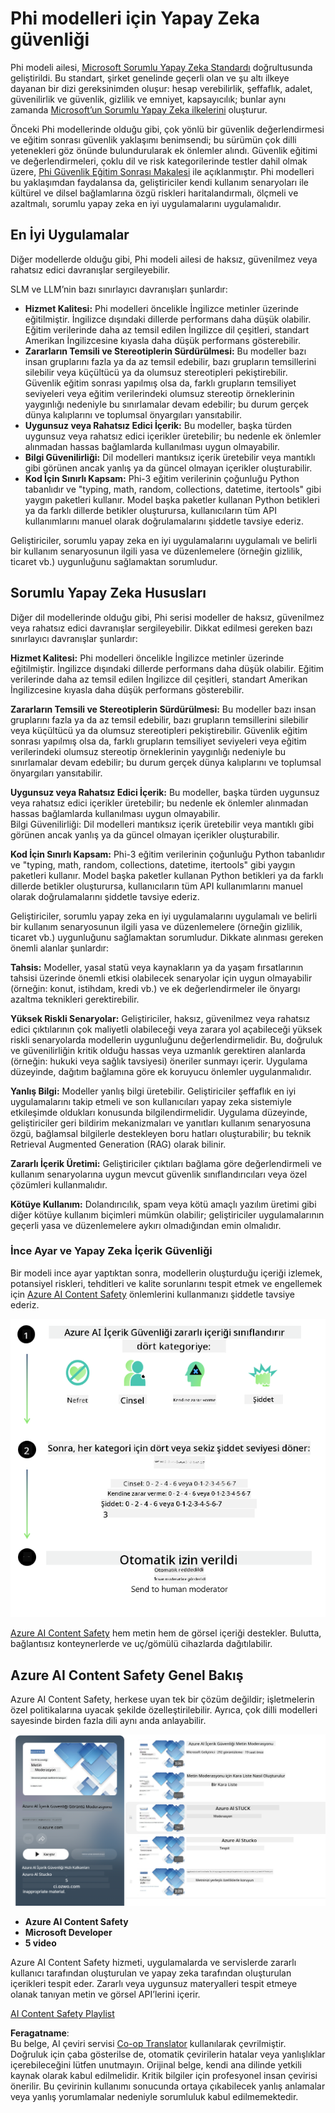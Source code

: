 <!--
CO_OP_TRANSLATOR_METADATA:
{
  "original_hash": "c8273672cc57df2be675407a1383aaf0",
  "translation_date": "2025-05-09T05:59:25+00:00",
  "source_file": "md/01.Introduction/01/01.AISafety.md",
  "language_code": "tr"
}
-->
# Phi modelleri için Yapay Zeka güvenliği  
Phi modeli ailesi, [Microsoft Sorumlu Yapay Zeka Standardı](https://query.prod.cms.rt.microsoft.com/cms/api/am/binary/RE5cmFl) doğrultusunda geliştirildi. Bu standart, şirket genelinde geçerli olan ve şu altı ilkeye dayanan bir dizi gereksinimden oluşur: hesap verebilirlik, şeffaflık, adalet, güvenilirlik ve güvenlik, gizlilik ve emniyet, kapsayıcılık; bunlar aynı zamanda [Microsoft’un Sorumlu Yapay Zeka ilkelerini](https://www.microsoft.com/ai/responsible-ai) oluşturur.

Önceki Phi modellerinde olduğu gibi, çok yönlü bir güvenlik değerlendirmesi ve eğitim sonrası güvenlik yaklaşımı benimsendi; bu sürümün çok dilli yetenekleri göz önünde bulundurularak ek önlemler alındı. Güvenlik eğitimi ve değerlendirmeleri, çoklu dil ve risk kategorilerinde testler dahil olmak üzere, [Phi Güvenlik Eğitim Sonrası Makalesi](https://arxiv.org/abs/2407.13833) ile açıklanmıştır. Phi modelleri bu yaklaşımdan faydalansa da, geliştiriciler kendi kullanım senaryoları ile kültürel ve dilsel bağlamlarına özgü riskleri haritalandırmalı, ölçmeli ve azaltmalı, sorumlu yapay zeka en iyi uygulamalarını uygulamalıdır.

## En İyi Uygulamalar  

Diğer modellerde olduğu gibi, Phi modeli ailesi de haksız, güvenilmez veya rahatsız edici davranışlar sergileyebilir.

SLM ve LLM’nin bazı sınırlayıcı davranışları şunlardır:

- **Hizmet Kalitesi:** Phi modelleri öncelikle İngilizce metinler üzerinde eğitilmiştir. İngilizce dışındaki dillerde performans daha düşük olabilir. Eğitim verilerinde daha az temsil edilen İngilizce dil çeşitleri, standart Amerikan İngilizcesine kıyasla daha düşük performans gösterebilir.  
- **Zararların Temsili ve Stereotiplerin Sürdürülmesi:** Bu modeller bazı insan gruplarını fazla ya da az temsil edebilir, bazı grupların temsillerini silebilir veya küçültücü ya da olumsuz stereotipleri pekiştirebilir. Güvenlik eğitim sonrası yapılmış olsa da, farklı grupların temsiliyet seviyeleri veya eğitim verilerindeki olumsuz stereotip örneklerinin yaygınlığı nedeniyle bu sınırlamalar devam edebilir; bu durum gerçek dünya kalıplarını ve toplumsal önyargıları yansıtabilir.  
- **Uygunsuz veya Rahatsız Edici İçerik:** Bu modeller, başka türden uygunsuz veya rahatsız edici içerikler üretebilir; bu nedenle ek önlemler alınmadan hassas bağlamlarda kullanılması uygun olmayabilir.  
- **Bilgi Güvenilirliği:** Dil modelleri mantıksız içerik üretebilir veya mantıklı gibi görünen ancak yanlış ya da güncel olmayan içerikler oluşturabilir.  
- **Kod İçin Sınırlı Kapsam:** Phi-3 eğitim verilerinin çoğunluğu Python tabanlıdır ve "typing, math, random, collections, datetime, itertools" gibi yaygın paketleri kullanır. Model başka paketler kullanan Python betikleri ya da farklı dillerde betikler oluşturursa, kullanıcıların tüm API kullanımlarını manuel olarak doğrulamalarını şiddetle tavsiye ederiz.

Geliştiriciler, sorumlu yapay zeka en iyi uygulamalarını uygulamalı ve belirli bir kullanım senaryosunun ilgili yasa ve düzenlemelere (örneğin gizlilik, ticaret vb.) uygunluğunu sağlamaktan sorumludur.

## Sorumlu Yapay Zeka Hususları  

Diğer dil modellerinde olduğu gibi, Phi serisi modeller de haksız, güvenilmez veya rahatsız edici davranışlar sergileyebilir. Dikkat edilmesi gereken bazı sınırlayıcı davranışlar şunlardır:

**Hizmet Kalitesi:** Phi modelleri öncelikle İngilizce metinler üzerinde eğitilmiştir. İngilizce dışındaki dillerde performans daha düşük olabilir. Eğitim verilerinde daha az temsil edilen İngilizce dil çeşitleri, standart Amerikan İngilizcesine kıyasla daha düşük performans gösterebilir.

**Zararların Temsili ve Stereotiplerin Sürdürülmesi:** Bu modeller bazı insan gruplarını fazla ya da az temsil edebilir, bazı grupların temsillerini silebilir veya küçültücü ya da olumsuz stereotipleri pekiştirebilir. Güvenlik eğitim sonrası yapılmış olsa da, farklı grupların temsiliyet seviyeleri veya eğitim verilerindeki olumsuz stereotip örneklerinin yaygınlığı nedeniyle bu sınırlamalar devam edebilir; bu durum gerçek dünya kalıplarını ve toplumsal önyargıları yansıtabilir.

**Uygunsuz veya Rahatsız Edici İçerik:** Bu modeller, başka türden uygunsuz veya rahatsız edici içerikler üretebilir; bu nedenle ek önlemler alınmadan hassas bağlamlarda kullanılması uygun olmayabilir.  
Bilgi Güvenilirliği: Dil modelleri mantıksız içerik üretebilir veya mantıklı gibi görünen ancak yanlış ya da güncel olmayan içerikler oluşturabilir.

**Kod İçin Sınırlı Kapsam:** Phi-3 eğitim verilerinin çoğunluğu Python tabanlıdır ve "typing, math, random, collections, datetime, itertools" gibi yaygın paketleri kullanır. Model başka paketler kullanan Python betikleri ya da farklı dillerde betikler oluşturursa, kullanıcıların tüm API kullanımlarını manuel olarak doğrulamalarını şiddetle tavsiye ederiz.

Geliştiriciler, sorumlu yapay zeka en iyi uygulamalarını uygulamalı ve belirli bir kullanım senaryosunun ilgili yasa ve düzenlemelere (örneğin gizlilik, ticaret vb.) uygunluğunu sağlamaktan sorumludur. Dikkate alınması gereken önemli alanlar şunlardır:

**Tahsis:** Modeller, yasal statü veya kaynakların ya da yaşam fırsatlarının tahsisi üzerinde önemli etkisi olabilecek senaryolar için uygun olmayabilir (örneğin: konut, istihdam, kredi vb.) ve ek değerlendirmeler ile önyargı azaltma teknikleri gerektirebilir.

**Yüksek Riskli Senaryolar:** Geliştiriciler, haksız, güvenilmez veya rahatsız edici çıktılarının çok maliyetli olabileceği veya zarara yol açabileceği yüksek riskli senaryolarda modellerin uygunluğunu değerlendirmelidir. Bu, doğruluk ve güvenilirliğin kritik olduğu hassas veya uzmanlık gerektiren alanlarda (örneğin: hukuki veya sağlık tavsiyesi) öneriler sunmayı içerir. Uygulama düzeyinde, dağıtım bağlamına göre ek koruyucu önlemler uygulanmalıdır.

**Yanlış Bilgi:** Modeller yanlış bilgi üretebilir. Geliştiriciler şeffaflık en iyi uygulamalarını takip etmeli ve son kullanıcıları yapay zeka sistemiyle etkileşimde oldukları konusunda bilgilendirmelidir. Uygulama düzeyinde, geliştiriciler geri bildirim mekanizmaları ve yanıtları kullanım senaryosuna özgü, bağlamsal bilgilerle destekleyen boru hatları oluşturabilir; bu teknik Retrieval Augmented Generation (RAG) olarak bilinir.

**Zararlı İçerik Üretimi:** Geliştiriciler çıktıları bağlama göre değerlendirmeli ve kullanım senaryolarına uygun mevcut güvenlik sınıflandırıcıları veya özel çözümleri kullanmalıdır.

**Kötüye Kullanım:** Dolandırıcılık, spam veya kötü amaçlı yazılım üretimi gibi diğer kötüye kullanım biçimleri mümkün olabilir; geliştiriciler uygulamalarının geçerli yasa ve düzenlemelere aykırı olmadığından emin olmalıdır.

### İnce Ayar ve Yapay Zeka İçerik Güvenliği  

Bir modeli ince ayar yaptıktan sonra, modellerin oluşturduğu içeriği izlemek, potansiyel riskleri, tehditleri ve kalite sorunlarını tespit etmek ve engellemek için [Azure AI Content Safety](https://learn.microsoft.com/azure/ai-services/content-safety/overview) önlemlerini kullanmanızı şiddetle tavsiye ederiz.

![Phi3AISafety](../../../../../translated_images/01.phi3aisafety.b950fac78d0cda701abf8181b3cfdabf328f70d0d5c096d5ebf842a2db62615f.tr.png)

[Azure AI Content Safety](https://learn.microsoft.com/azure/ai-services/content-safety/overview) hem metin hem de görsel içeriği destekler. Bulutta, bağlantısız konteynerlerde ve uç/gömülü cihazlarda dağıtılabilir.

## Azure AI Content Safety Genel Bakış  

Azure AI Content Safety, herkese uyan tek bir çözüm değildir; işletmelerin özel politikalarına uyacak şekilde özelleştirilebilir. Ayrıca, çok dilli modelleri sayesinde birden fazla dili aynı anda anlayabilir.

![AIContentSafety](../../../../../translated_images/01.AIcontentsafety.da9a83e9538e688418877be04138e05621b0ab1222565ac2761e28677a59fdb4.tr.png)

- **Azure AI Content Safety**  
- **Microsoft Developer**  
- **5 video**

Azure AI Content Safety hizmeti, uygulamalarda ve servislerde zararlı kullanıcı tarafından oluşturulan ve yapay zeka tarafından oluşturulan içerikleri tespit eder. Zararlı veya uygunsuz materyalleri tespit etmeye olanak tanıyan metin ve görsel API’lerini içerir.

[AI Content Safety Playlist](https://www.youtube.com/playlist?list=PLlrxD0HtieHjaQ9bJjyp1T7FeCbmVcPkQ)

**Feragatname**:  
Bu belge, AI çeviri servisi [Co-op Translator](https://github.com/Azure/co-op-translator) kullanılarak çevrilmiştir. Doğruluk için çaba gösterilse de, otomatik çevirilerin hatalar veya yanlışlıklar içerebileceğini lütfen unutmayın. Orijinal belge, kendi ana dilinde yetkili kaynak olarak kabul edilmelidir. Kritik bilgiler için profesyonel insan çevirisi önerilir. Bu çevirinin kullanımı sonucunda ortaya çıkabilecek yanlış anlamalar veya yanlış yorumlamalar nedeniyle sorumluluk kabul edilmemektedir.